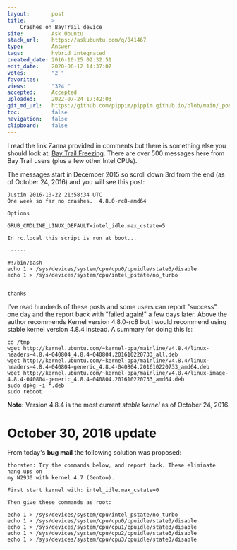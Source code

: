 ```yaml
---
layout:       post
title:        >
    Crashes on BayTrail device
site:         Ask Ubuntu
stack_url:    https://askubuntu.com/q/841467
type:         Answer
tags:         hybrid integrated
created_date: 2016-10-25 02:32:51
edit_date:    2020-06-12 14:37:07
votes:        "2 "
favorites:    
views:        "324 "
accepted:     Accepted
uploaded:     2022-07-24 17:42:03
git_md_url:   https://github.com/pippim/pippim.github.io/blob/main/_posts/2016/2016-10-25-Crashes-on-BayTrail-device.md
toc:          false
navigation:   false
clipboard:    false
---
```


I read the link Zanna provided in comments but there is something else you should look at: [Bay Trail Freezing][1]. There are over 500 messages here from Bay Trail users (plus a few other Intel CPUs).

The messages start in December 2015 so scroll down 3rd from the end (as of October 24, 2016) and you will see this post:

``` 
Justin 2016-10-22 21:58:34 UTC
One week so far no crashes.  4.8.0-rc8-amd64

Options

GRUB_CMDLINE_LINUX_DEFAULT=intel_idle.max_cstate=5

In rc.local this script is run at boot...

 ----- 

#!/bin/bash
echo 1 > /sys/devices/system/cpu/cpu0/cpuidle/state3/disable
echo 1 > /sys/devices/system/cpu/intel_pstate/no_turbo


thanks
```

I've read hundreds of these posts and some users can report "success" one day and the report back with "failed again!" a few days later. Above the author recommends Kernel version 4.8.0-rc8 but I would recommend using stable kernel version 4.8.4 instead. A summary for doing this is:

``` 
cd /tmp
wget http://kernel.ubuntu.com/~kernel-ppa/mainline/v4.8.4/linux-headers-4.8.4-040804_4.8.4-040804.201610220733_all.deb
wget http://kernel.ubuntu.com/~kernel-ppa/mainline/v4.8.4/linux-headers-4.8.4-040804-generic_4.8.4-040804.201610220733_amd64.deb
wget http://kernel.ubuntu.com/~kernel-ppa/mainline/v4.8.4/linux-image-4.8.4-040804-generic_4.8.4-040804.201610220733_amd64.deb
sudo dpkg -i *.deb
sudo reboot
```

**Note:** Version 4.8.4 is the most current *stable kernel* as of October 24, 2016.

# October 30, 2016 update

From today's **bug mail** the following solution was proposed:

``` 
thorsten: Try the commands below, and report back. These eliminate hang ups on
my N2930 with kernel 4.7 (Gentoo).

First start kernel with: intel_idle.max_cstate=0

Then give these commands as root:

echo 1 > /sys/devices/system/cpu/intel_pstate/no_turbo
echo 1 > /sys/devices/system/cpu/cpu0/cpuidle/state3/disable
echo 1 > /sys/devices/system/cpu/cpu1/cpuidle/state3/disable
echo 1 > /sys/devices/system/cpu/cpu2/cpuidle/state3/disable
echo 1 > /sys/devices/system/cpu/cpu3/cpuidle/state3/disable
```

  [1]: https://bugzilla.kernel.org/show_bug.cgi?id=109051
